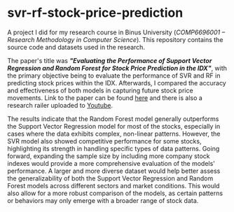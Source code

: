 # svr-rf-stock-price-prediction
A project I did for my research course in Binus University (_COMP6696001 – Research Methodology in Computer Science_). This repository contains the source code and datasets used in the research. 

The paper's title was _**"Evaluating the Performance of Support Vector Regression and Random Forest for Stock Price Prediction in the IDX"**_, with the primary objective being to evaluate the performance of SVR and RF in predicting stock prices within the IDX. Afterwards, I compared the accuracy and effectiveness of both models in capturing future stock price movements. Link to the paper can be found [here](https://binusianorg-my.sharepoint.com/personal/jessee_effendi_binus_ac_id/_layouts/15/guestaccess.aspx?share=EdUmtYPJa3tAtW8Qpwdaik8BTbUhFnT9QO80gtGB83oK-Q&e=3xoYxz) and there is also a research railer uploaded to [Youtube](https://youtu.be/A_X6GpAtTwA).

The results indicate that the Random Forest model generally outperforms the Support Vector Regression model for most of the stocks, especially in cases where the data exhibits complex, non-linear patterns. However, the SVR model also showed competitive performance for some stocks, highlighting its strength in handling specific types of data patterns. Going forward, expanding the sample size by including more company stock indexes would provide a more comprehensive evaluation of the models' performance. A larger and more diverse dataset would help better assess the generalizability of both the Support Vector Regression and Random Forest models across different sectors and market conditions. This would also allow for a more robust comparison of the models, as certain patterns or behaviors may only emerge with a broader range of stock data. 
